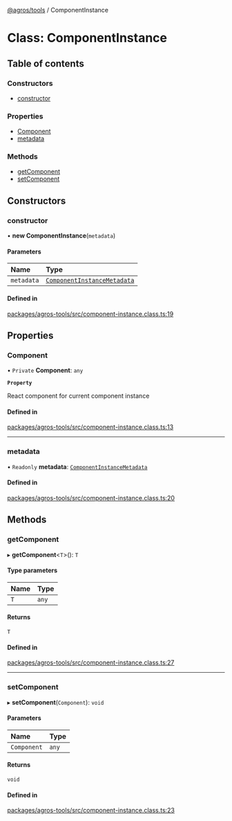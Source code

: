 [@agros/tools](../index.md) / ComponentInstance

# Class: ComponentInstance

## Table of contents

### Constructors

- [constructor](ComponentInstance.md#constructor)

### Properties

- [Component](ComponentInstance.md#component)
- [metadata](ComponentInstance.md#metadata)

### Methods

- [getComponent](ComponentInstance.md#getcomponent)
- [setComponent](ComponentInstance.md#setcomponent)

## Constructors

### <a id="constructor" name="constructor"></a> constructor

• **new ComponentInstance**(`metadata`)

#### Parameters

| Name | Type |
| :------ | :------ |
| `metadata` | [`ComponentInstanceMetadata`](../interfaces/ComponentInstanceMetadata.md) |

#### Defined in

[packages/agros-tools/src/component-instance.class.ts:19](https://github.com/agrosjs/agros/blob/580c69a/packages/agros-tools/src/component-instance.class.ts#L19)

## Properties

### <a id="component" name="component"></a> Component

• `Private` **Component**: `any`

**`Property`**

React component for current component instance

#### Defined in

[packages/agros-tools/src/component-instance.class.ts:13](https://github.com/agrosjs/agros/blob/580c69a/packages/agros-tools/src/component-instance.class.ts#L13)

___

### <a id="metadata" name="metadata"></a> metadata

• `Readonly` **metadata**: [`ComponentInstanceMetadata`](../interfaces/ComponentInstanceMetadata.md)

#### Defined in

[packages/agros-tools/src/component-instance.class.ts:20](https://github.com/agrosjs/agros/blob/580c69a/packages/agros-tools/src/component-instance.class.ts#L20)

## Methods

### <a id="getcomponent" name="getcomponent"></a> getComponent

▸ **getComponent**<`T`\>(): `T`

#### Type parameters

| Name | Type |
| :------ | :------ |
| `T` | `any` |

#### Returns

`T`

#### Defined in

[packages/agros-tools/src/component-instance.class.ts:27](https://github.com/agrosjs/agros/blob/580c69a/packages/agros-tools/src/component-instance.class.ts#L27)

___

### <a id="setcomponent" name="setcomponent"></a> setComponent

▸ **setComponent**(`Component`): `void`

#### Parameters

| Name | Type |
| :------ | :------ |
| `Component` | `any` |

#### Returns

`void`

#### Defined in

[packages/agros-tools/src/component-instance.class.ts:23](https://github.com/agrosjs/agros/blob/580c69a/packages/agros-tools/src/component-instance.class.ts#L23)
